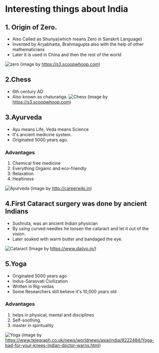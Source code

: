 # Interesting things about India


## 1. Origin of Zero.
- Also Called as Shunya(which means Zero in Sanskrit Language)
- Invented by Aryabhatta, Brahmagupta also with the help of other mathematicians
- Later it is used in China and then the rest of the world

![zero](https://s3.scoopwhoop.com/anj/edx/162052365.jpg)
(image by https://s3.scoopwhoop.com)


## 2.Chess
-  6th century AD
- Also known as chaturaṅga.
![Chess](https://s3.scoopwhoop.com/anj/edx/329412441.jpg)
(image by https://s3.scoopwhoop.com)



## 3.Ayurveda
- Ayu means Life, Veda means Science 
- It's ancient medicine system.
- Originated 5000 years ago.
### Advantages
1. Chemical free medicine
2. Everything Organic and eco-friendly
3. Relaxation
4. Healtiness 

![Ayurveda](http://careerwiki.in/wp-content/uploads/2016/03/Ayurveda-Doctor.jpg)
(image by http://careerwiki.in)



## 4.First Cataract surgery was done by ancient Indians
- Sushruta, was an ancient Indian physician 
- By using curved needles he loosen the cataract and let it out of the vision.
- Later soaked with warm butter and bandaged the eye.

![Cataract](https://akm-img-a-in.tosshub.com/sites/dailyo/story/embed/201809/surgery1-copy_092618105950.jpg)
(Image by https://www.dailyo.in/)


## 5.Yoga
- Originated 5000 years ago
- Indus-Sarasvati Civilization
- Written in Rig-vedas
- Some Researchers still believe it's 10,000 years old

 ### Advantages
 1. helps in physical, mental and disciplines 
 1. Self-soothing.
 1. master in spirituality
 
![Yoga](https://secure.i.telegraph.co.uk/multimedia/archive/01792/yoga_1792126c.jpg)
(image by https://www.telegraph.co.uk/news/worldnews/asia/india/8222484/Yoga-bad-for-your-knees-Indian-doctor-warns.html)


